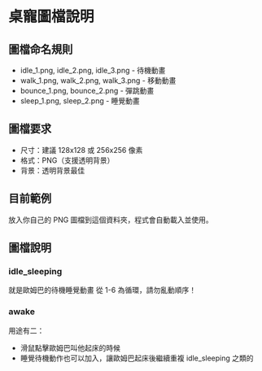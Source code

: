 # 桌寵圖檔說明

## 圖檔命名規則
- idle_1.png, idle_2.png, idle_3.png - 待機動畫
- walk_1.png, walk_2.png, walk_3.png - 移動動畫  
- bounce_1.png, bounce_2.png - 彈跳動畫
- sleep_1.png, sleep_2.png - 睡覺動畫

## 圖檔要求
- 尺寸：建議 128x128 或 256x256 像素
- 格式：PNG（支援透明背景）
- 背景：透明背景最佳

## 目前範例
放入你自己的 PNG 圖檔到這個資料夾，程式會自動載入並使用。

## 圖檔說明

### idle_sleeping
就是歐姆巴的待機睡覺動畫
從 1-6 為循環，請勿亂動順序！

### awake
用途有二：
- 滑鼠點擊歐姆巴叫他起床的時候
- 睡覺待機動作也可以加入，讓歐姆巴起床後繼續重複 idle_sleeping 之類的